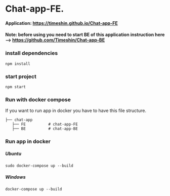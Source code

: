 # Chat-app-FE.
 
#### Application: https://timeshin.github.io/Chat-app-FE
 
#### Note: before using you need to start BE of this application instruction here --> https://github.com/Timeshin/Chat-app-BE
 
### install dependencies

`npm install`

### start project

`npm start`

### Run with docker compose

If you want to run app in docker you have to have this file structure.

    ├── chat-app
       ├── FE          # chat-app-FE
       ├── BE          # chat-app-BE
       
### Run app in docker

##### Ubuntu

`sudo docker-compose up --build`

##### Windows

`docker-compose up --build`
